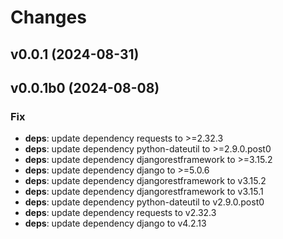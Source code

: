 # Changes

## v0.0.1 (2024-08-31)

## v0.0.1b0 (2024-08-08)

### Fix

- **deps**: update dependency requests to >=2.32.3
- **deps**: update dependency python-dateutil to >=2.9.0.post0
- **deps**: update dependency djangorestframework to >=3.15.2
- **deps**: update dependency django to >=5.0.6
- **deps**: update dependency djangorestframework to v3.15.2
- **deps**: update dependency djangorestframework to v3.15.1
- **deps**: update dependency python-dateutil to v2.9.0.post0
- **deps**: update dependency requests to v2.32.3
- **deps**: update dependency django to v4.2.13

